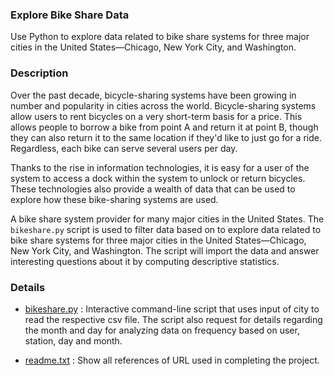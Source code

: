 ### Explore Bike Share Data
 Use Python to explore data related to bike share systems for three major cities in the United States—Chicago, New York City, and Washington.

### Description
Over the past decade, bicycle-sharing systems have been growing in number and popularity in cities across the world. Bicycle-sharing systems allow users to rent bicycles on a very short-term basis for a price. This allows people to borrow a bike from point A and return it at point B, though they can also return it to the same location if they'd like to just go for a ride. Regardless, each bike can serve several users per day.

Thanks to the rise in information technologies, it is easy for a user of the system to access a dock within the system to unlock or return bicycles. These technologies also provide a wealth of data that can be used to explore how these bike-sharing systems are used.

A bike share system provider for many major cities in the United States. The ```bikeshare.py``` script is used to filter data based on to explore data related to bike share systems for three major cities in the United States—Chicago, New York City, and Washington. The script will import the data and answer interesting questions about it by computing descriptive statistics.

[bikeshare.py]: https://github.com/SriKaratalapu/pdsnd_github/blob/master/bikeshare.py
[readme.txt]: https://github.com/SriKaratalapu/pdsnd_github/blob/documentation/readme.txt

### Details
* [bikeshare.py] : Interactive command-line script that uses input of city to read the respective csv file. The script also request for details regarding the month and day for analyzing data on frequency based on user, station, day and month.

- [readme.txt] : Show all references of URL used in completing the project.
